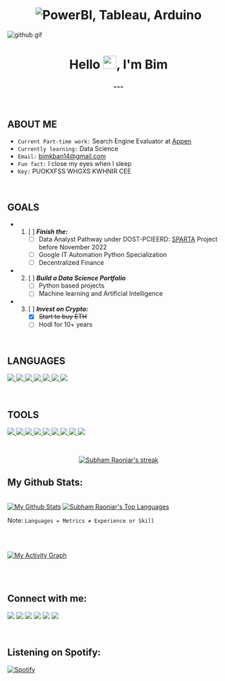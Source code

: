 <h1 align=center><img src="https://readme-typing-svg.herokuapp.com?font=jetbrains+mono&color=%FFCC1D&size=22&center=true&vCenter=true&lines=PowerBI%2C+Tableau%2C+Arduino;Linux%2C+Python%2C+SQL" alt="PowerBI, Tableau, Arduino"></h1>

![github gif](https://user-images.githubusercontent.com/69740889/152499334-f5d036e9-e0be-46c1-83ee-fe3f1cc8ad70.gif)

<h1 align="center">Hello <img src="https://raw.githubusercontent.com/MartinHeinz/MartinHeinz/master/wave.gif" width="30px">, I'm Bim</h1>
<h3 align="center"> --- </h3>
 
<br />

## ABOUT ME

+ `Current Part-time work:` Search Engine Evaluator at [Appen](https://appen.com/)
+ `Currently learning:` Data Science
+ `Email:` bimkban14@gmail.com
+ `Fun fact:` I close my eyes when I sleep
+ `Key:` PUOKXFSS WHGXS KWHNIR CEE

<br />

## GOALS

+ 1. [ ] ***Finish the:***
     - [ ] Data Analyst Pathway under DOST-PCIEERD: [SPARTA](https://coursebank.ph/sparta/) Project before November 2022
     - [ ] Google IT Automation Python Specialization
     - [ ] Decentralized Finance

+ 2. [ ] ***Build a Data Science Portfolio***
     - [ ] Python based projects
     - [ ] Machine learning and Artificial Intelligence
+ 3. [ ] ***Invest on Crypto:***
     - [x] ~~Start to buy ETH~~
     - [ ] Hodl for 10+ years

<br />

## LANGUAGES

<a href="https://visualstudio.microsoft.com/vs/features/cplusplus/" target="_blank"> <img src="https://img.icons8.com/color/48/000000/c-plus-plus-logo.png"/> </a>
<a href="https://www.python.org" target="_blank"> <img src="https://img.icons8.com/color/48/000000/python.png"/> </a>
<a href="https://developer.mozilla.org/en-US/docs/Web/JavaScript" target="_blank"> <img src="https://img.icons8.com/color/48/000000/javascript.png"/> </a> 
<a href="https://www.w3.org/html/" target="_blank"> <img src="https://img.icons8.com/color/48/000000/html-5.png"/> </a> 
<a href="https://www.w3schools.com/css/" target="_blank"> <img src="https://img.icons8.com/color/48/000000/css3.png"/> </a>
<a href="https://dart.dev/" target="_blank"> <img src="https://img.icons8.com/color/48/000000/dart.png"/> </a>
<a href="https://kotlinlang.org/" target="_blank"> <img src="https://img.icons8.com/color/48/000000/kotlin.png"/> </a>
 </a>

<br />

## TOOLS

<a href="https://www.arduino.cc/" target="_blank"> <img src="https://img.icons8.com/color/48/000000/arduino.png"/> </a>
<a href="https://visualstudio.microsoft.com/downloads/" target="_blank"> <img src="https://img.icons8.com/fluency/48/000000/visual-studio-code-2019.png"/> </a>
<a href="https://visualstudio.microsoft.com/downloads/" target="_blank"> <img src="https://img.icons8.com/fluency/48/000000/visual-studio-2019.png"/> </a>
<a href="https://flutter.dev/docs/get-started/install" target="_blank"> <img src="https://img.icons8.com/color/48/000000/flutter.png"/> </a>
<a href="https://www.jetbrains.com/pycharm/download/#section=windows" target="_blank"> <img src="https://img.icons8.com/color/48/000000/pycharm.png"/> </a>
<a href="https://developer.android.com/studio" target="_blank"> <img src="https://img.icons8.com/color/48/000000/android-studio--v3.png"/> </a>
<a href="https://git-scm.com/" target="_blank"> <img src="https://img.icons8.com/color/48/000000/git.png"/> </a>
<a href="https://firebase.google.com/" target="_blank"> <img src="https://img.icons8.com/color/48/000000/firebase.png"/> </a>
<a href="https://powerbi.microsoft.com/en-us/" target="_blank"> <img src="https://img.icons8.com/color/48/000000/power-bi.png"/> </a>

<!-- [![React Badge](https://img.shields.io/badge/-React-61DBFB?style=for-the-badge&labelColor=black&logo=react&logoColor=61DBFB)](#)  [![Javascript Badge](https://img.shields.io/badge/-Javascript-F0DB4F?style=for-the-badge&labelColor=black&logo=javascript&logoColor=F0DB4F)](#) [![Typescript Badge](https://img.shields.io/badge/-Typescript-007acc?style=for-the-badge&labelColor=black&logo=typescript&logoColor=007acc)](#) [![Nodejs Badge](https://img.shields.io/badge/-Nodejs-3C873A?style=for-the-badge&labelColor=black&logo=node.js&logoColor=3C873A)](#) [![GraphQL Badge](https://img.shields.io/badge/-GraphQl-e535ab?style=for-the-badge&labelColor=black&logo=node.js&logoColor=e535ab)](#) -->
<br/>

<p align="center">
    <a href="https://github.com/bimkheros/github-readme-streak-stats">
        <img title="🔥 Get streak stats for your profile at git.io/streak-stats" alt="Subham Raoniar's streak" src="https://github-readme-streak-stats.herokuapp.com/?user=bimkheros&theme=black-ice&hide_border=true&stroke=0000&background=060A0CD0"/>
    </a>
</p>

## My Github Stats:

  <br/>
    <a href="https://github.com/bimkheros/github-readme-stats"><img alt="My Github Stats" src="https://github-readme-stats.vercel.app/api?username=bimkheros&show_icons=true&count_private=true&theme=react&hide_border=true&bg_color=0D1117" /></a>
  <a href="https://github.com/bimkheros/github-readme-stats"><img alt="Subham Raoniar's Top Languages" src="https://github-readme-stats.vercel.app/api/top-langs/?username=bimkheros&langs_count=8&count_private=true&layout=compact&theme=react&hide_border=true&bg_color=0D1117" /></a>
  <br/>

Note: `Languages = Metrics ≠ Experience or Skill`

<br/>
<br/>

<a href="https://github.com/bimkheros/github-readme-activity-graph"><img alt="My Activity Graph" src="https://activity-graph.herokuapp.com/graph?username=bimkheros&bg_color=0D1117&color=5BCDEC&line=5BCDEC&point=FFFFFF&hide_border=true" /></a>

<br/>
<br/>

## Connect with me:
<p align="left">

<a href = "https://www.linkedin.com/in/bimkherosbandilla/"> <img src="https://img.icons8.com/fluent/48/000000/linkedin.png"/></a>
<a href = "https://twitter.com/BimKheros"> <img src="https://img.icons8.com/fluent/48/000000/twitter.png"/></a>
<a href = "https://web.facebook.com/hi.imbim/"> <img src="https://img.icons8.com/fluency/48/000000/facebook-messenger--v2.png"/></a> 
<a href = "https://www.twitch.tv/adapt_or"> <img src="https://img.icons8.com/fluency/48/000000/twitch.png"/></a>
<a href = "https://www.reddit.com/user/adaptor1001"> <img src="https://img.icons8.com/color/48/000000/reddit.png"/></a>
<a href = "https://open.spotify.com/user/y782ckd6xm97f96vmu6lkkhcr?si=de02eb000bf64913"> <img src="https://img.icons8.com/fluency/48/000000/spotify.png"/></a>
    
<br/>    
    
## Listening on Spotify:
  
[![Spotify](https://spotify-github-integration.vercel.app/api/spotify)](https://open.spotify.com/user/y782ckd6xm97f96vmu6lkkhcr)
